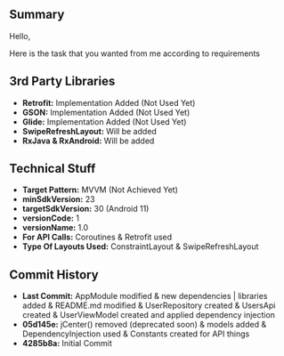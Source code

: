 <h2>Summary</h2>
Hello,

Here is the task that you wanted from me according to requirements


<h2>3rd Party Libraries</h2>
<ul>
<li><b>Retrofit:</b> Implementation Added (Not Used Yet) </li> 
<li><b>GSON:</b> Implementation Added (Not Used Yet) </li>
<li><b>Glide:</b> Implementation Added (Not Used Yet) </li>
<li><b>SwipeRefreshLayout:</b> Will be added </li>
<li><b>RxJava & RxAndroid:</b> Will be added </li>
</ul>


<h2>Technical Stuff</h2>
<ul>
<li><b>Target Pattern:</b> MVVM (Not Achieved Yet) </li>
<li><b>minSdkVersion:</b> 23 </li>
<li><b>targetSdkVersion:</b> 30 (Android 11) </li>
<li><b>versionCode:</b> 1 </li>
<li><b>versionName:</b> 1.0 </li>
<li><b>For API Calls:</b> Coroutines & Retrofit used </li>
<li><b>Type Of Layouts Used:</b> ConstraintLayout & SwipeRefreshLayout </li>
</ul>


<h2>Commit History</h2>
<ul>
<li><b>Last Commit:</b> AppModule modified & new dependencies | libraries added & README.md modified & UserRepository created & UsersApi created & UserViewModel created and applied dependency injection</li>
<li><b>05d145e:</b> jCenter() removed (deprecated soon) & models added & DependencyInjection used & Constants created for API things</li>
<li><b>4285b8a:</b> Initial Commit </li>
</ul>